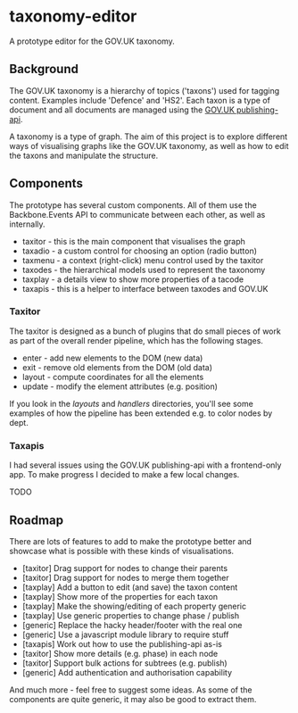 # taxonomy-editor

A prototype editor for the GOV.UK taxonomy.

## Background

The GOV.UK taxonomy is a hierarchy of topics ('taxons') used for tagging content. Examples include 'Defence' and 'HS2'. Each taxon is a type of document and all documents are managed using the [GOV.UK publishing-api](https://github.com/alphagov/publishing-api).

A taxonomy is a type of graph. The aim of this project is to explore different ways of visualising graphs like the GOV.UK taxonomy, as well as how to edit the taxons and manipulate the structure.

## Components

The prototype has several custom components. All of them use the Backbone.Events API to communicate between each other, as well as internally.

  * taxitor - this is the main component that visualises the graph
  * taxadio - a custom control for choosing an option (radio button)
  * taxmenu - a context (right-click) menu control used by the taxitor
  * taxodes - the hierarchical models used to represent the taxonomy
  * taxplay - a details view to show more properties of a tacode
  * taxapis - this is a helper to interface between taxodes and GOV.UK

### Taxitor

The taxitor is designed as a bunch of plugins that do small pieces of work as part of the overall render pipeline, which has the following stages.

  * enter - add new elements to the DOM (new data)
  * exit - remove old elements from the DOM (old data)
  * layout - compute coordinates for all the elements
  * update - modify the element attributes (e.g. position)

If you look in the *layouts* and *handlers* directories, you'll see some examples of how the pipeline has been extended e.g. to color nodes by dept.

### Taxapis

I had several issues using the GOV.UK publishing-api with a frontend-only app. To make progress I decided to make a few local changes.

TODO

## Roadmap

There are lots of features to add to make the prototype better and showcase what is possible with these kinds of visualisations.

  * [taxitor] Drag support for nodes to change their parents
  * [taxitor] Drag support for nodes to merge them together
  * [taxplay] Add a button to edit (and save) the taxon content
  * [taxplay] Show more of the properties for each taxon
  * [taxplay] Make the showing/editing of each property generic
  * [taxplay] Use generic properties to change phase / publish
  * [generic] Replace the hacky header/footer with the real one
  * [generic] Use a javascript module library to require stuff
  * [taxapis] Work out how to use the publishing-api as-is
  * [taxitor] Show more details (e.g. phase) in each node
  * [taxitor] Support bulk actions for subtrees (e.g. publish)
  * [generic] Add authentication and authorisation capability

And much more - feel free to suggest some ideas. As some of the components are quite generic, it may also be good to extract them.
